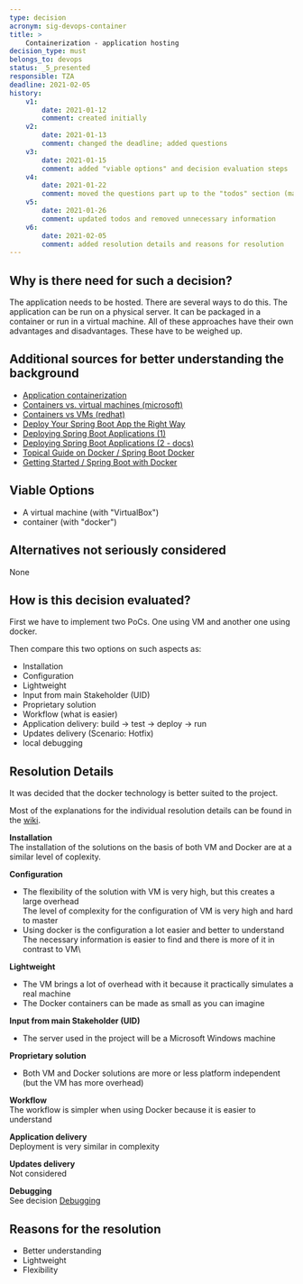 ```yaml
---
type: decision
acronym: sig-devops-container
title: >
    Containerization - application hosting  
decision_type: must
belongs_to: devops
status: _5_presented
responsible: TZA
deadline: 2021-02-05
history:
    v1:
        date: 2021-01-12
        comment: created initially
    v2:
        date: 2021-01-13
        comment: changed the deadline; added questions
    v3:
        date: 2021-01-15
        comment: added "viable options" and decision evaluation steps
    v4: 
        date: 2021-01-22
        comment: moved the questions part up to the "todos" section (makes it better visible)
    v5:
        date: 2021-01-26
        comment: updated todos and removed unnecessary information
    v6:
        date: 2021-02-05
        comment: added resolution details and reasons for resolution
---
```


## Why is there need for such a decision?

The application needs to be hosted. There are several ways to do this.
The application can be run on a physical server.
It can be packaged in a container or run in a virtual machine.
All of these approaches have their own advantages and disadvantages.
These have to be weighed up.

## Additional sources for better understanding the background

* [Application containerization](https://searchitoperations.techtarget.com/definition/application-containerization-app-containerization)
* [Containers vs. virtual machines (microsoft)](https://docs.microsoft.com/en-us/virtualization/windowscontainers/about/containers-vs-vm)
* [Containers vs VMs (redhat)](https://www.redhat.com/en/topics/containers/containers-vs-vms)
* [Deploy Your Spring Boot App the Right Way](https://developer.okta.com/blog/2019/12/03/spring-boot-deploy-options) 
* [Deploying Spring Boot Applications (1)](https://spring.io/blog/2014/03/07/deploying-spring-boot-applications)
* [Deploying Spring Boot Applications (2 - docs)](https://docs.spring.io/spring-boot/docs/current/reference/html/deployment.html)
* [Topical Guide on Docker / Spring Boot Docker](https://spring.io/guides/topicals/spring-boot-docker)
* [Getting Started / Spring Boot with Docker](https://spring.io/guides/gs/spring-boot-docker/)

## Viable Options

* A virtual machine (with "VirtualBox")
* container (with "docker")

## Alternatives not seriously considered

None

## How is this decision evaluated?

First we have to implement two PoCs. One using VM and another one using docker.

Then compare this two options on such aspects as:
* Installation 
* Configuration
* Lightweight
* Input from main Stakeholder (UID)
* Proprietary solution  
* Workflow (what is easier)
* Application delivery: build -> test -> deploy -> run
* Updates delivery (Scenario: Hotfix)
* local debugging

## Resolution Details

It was decided that the docker technology is better suited to the project.

Most of the explanations for the individual resolution details can be found in the [wiki](https://github.com/EVATool/evatool-backend/wiki/VM-vs-Docker-PoC).

**Installation**\
The installation of the solutions on the basis of both VM and Docker are at a similar level of coplexity.

**Configuration**
* The flexibility of the solution with VM is very high, but this creates a large overhead\
  The level of complexity for the configuration of VM is very high and hard to master
* Using docker is the configuration a lot easier and better to understand\
  The necessary information is easier to find and there is more of it in contrast to VM\
  

**Lightweight**
* The VM brings a lot of overhead with it because it practically simulates a real machine
* The Docker containers can be made as small as you can imagine

**Input from main Stakeholder (UID)**
* The server used in the project will be a Microsoft Windows machine

**Proprietary solution**
* Both VM and Docker solutions are more or less platform independent (but the VM has more overhead)

**Workflow**\
The workflow is simpler when using Docker because it is easier to understand  

**Application delivery**\
Deployment is very similar in complexity

**Updates delivery**\
Not considered

**Debugging**\
See decision [Debugging](https://github.com/EVATool/evatool-backend/wiki/Debugging)

## Reasons for the resolution

* Better understanding
* Lightweight
* Flexibility
